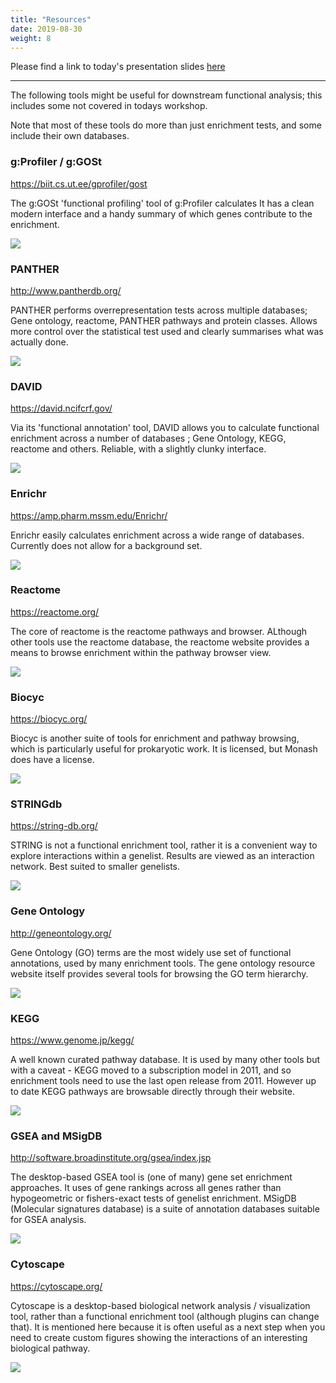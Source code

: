 ```yaml
---
title: "Resources"
date: 2019-08-30
weight: 8
---
```


Please find a link to today's presentation slides [here](https://tinyurl.com/enrichment-material)


-----

The following tools might be useful for downstream functional analysis; this includes some not covered in todays workshop. 

<!-- https://monashbioinformaticsplatform.github.io/enrichment_analysis_workshop/img/shsy5ydiff.png) 
http://localhost:1313/enrichment_analysis_workshop/img/david.png
--> 

Note that most of these tools do more than just enrichment tests, and some include their own databases. 

### g:Profiler / g:GOSt

https://biit.cs.ut.ee/gprofiler/gost

The g:GOSt 'functional profiling' tool of g:Profiler calculates 
It has a clean modern interface and a handy summary of which genes contribute to the enrichment. 

![](https://monashbioinformaticsplatform.github.io/enrichment_analysis_workshop/img/gprofiler.png)

### PANTHER 

http://www.pantherdb.org/

PANTHER performs overrepresentation tests across multiple databases; Gene ontology, reactome, PANTHER pathways and protein classes. Allows more control over the statistical test used and clearly summarises what was actually done.

![](https://monashbioinformaticsplatform.github.io/enrichment_analysis_workshop/img/panther.png)

### DAVID 

https://david.ncifcrf.gov/

Via its 'functional annotation' tool, DAVID allows you to calculate functional enrichment across a number of databases ; Gene Ontology, KEGG, reactome and others. Reliable, with a slightly clunky interface.

![](https://monashbioinformaticsplatform.github.io/enrichment_analysis_workshop/img/david.png)

### Enrichr

https://amp.pharm.mssm.edu/Enrichr/

Enrichr easily calculates enrichment across a wide range of databases. Currently does not allow for a background set. 

![](https://monashbioinformaticsplatform.github.io/enrichment_analysis_workshop/img/enrichr.png)



### Reactome

https://reactome.org/

The core of reactome is the reactome pathways and browser. ALthough other tools use the reactome database, the reactome website provides a means to browse enrichment within the pathway browser view.

![](https://monashbioinformaticsplatform.github.io/enrichment_analysis_workshop/img/reactome.png)



### Biocyc

https://biocyc.org/

Biocyc is another suite of tools for enrichment and pathway browsing, which is particularly useful for prokaryotic work. It is licensed, but Monash does have a license.

![](https://monashbioinformaticsplatform.github.io/enrichment_analysis_workshop/img/biocyc.png)



### STRINGdb

https://string-db.org/

STRING is not a functional enrichment tool, rather it is a convenient way to explore interactions within a genelist. Results are viewed as an interaction network. Best suited to smaller genelists.

![](https://monashbioinformaticsplatform.github.io/enrichment_analysis_workshop/img/string.png)


### Gene Ontology

http://geneontology.org/

Gene Ontology (GO) terms are the most widely use set of functional annotations, used by many enrichment tools. The gene ontology resource website itself provides several tools for browsing the GO term hierarchy.

![](https://monashbioinformaticsplatform.github.io/enrichment_analysis_workshop/img/go.png)

### KEGG

https://www.genome.jp/kegg/

A well known curated pathway database. It is used by many other tools but with a caveat - KEGG moved to a subscription model in 2011, and so enrichment tools need to use the last open release from 2011. However up to date KEGG pathways are browsable directly through their website. 

![](https://monashbioinformaticsplatform.github.io/enrichment_analysis_workshop/img/kegg.png)


### GSEA and MSigDB

http://software.broadinstitute.org/gsea/index.jsp

The desktop-based GSEA tool is (one of many) gene set enrichment approaches. It uses of gene rankings across all genes rather than hypogeometric or fishers-exact tests of genelist enrichment.  MSigDB (Molecular signatures database) is a suite of annotation databases suitable for GSEA analysis.

![](https://monashbioinformaticsplatform.github.io/enrichment_analysis_workshop/img/gsea.png)

### Cytoscape

https://cytoscape.org/

Cytoscape is a desktop-based biological network analysis / visualization tool, rather than a functional enrichment tool (although plugins can change that). It is mentioned here because it is often useful as a next step when you need to create custom figures showing the interactions of an interesting biological pathway. 

![](https://monashbioinformaticsplatform.github.io/enrichment_analysis_workshop/img/cytoscape.png)

